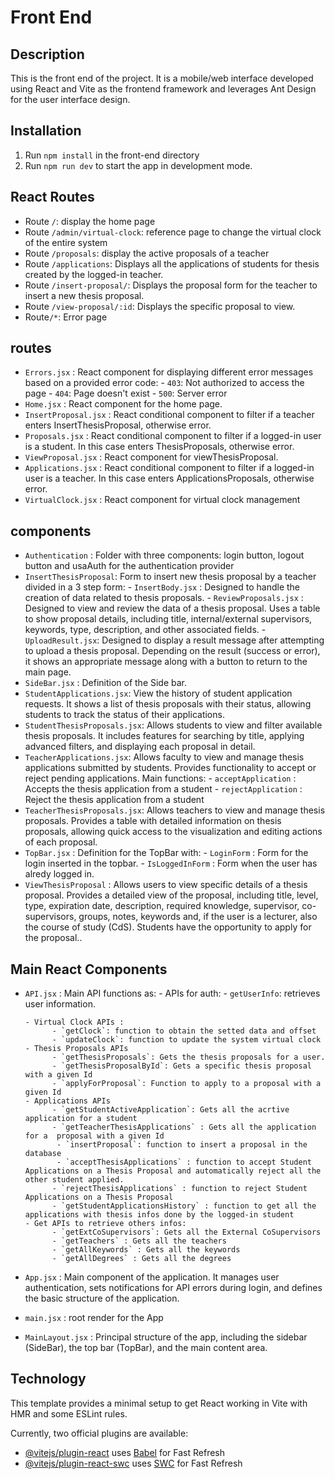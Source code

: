 # Front End

## Description
This is the front end of the project. It is a mobile/web interface  developed using React and Vite as the frontend framework and leverages Ant Design for the user interface design. 

## Installation
1. Run `npm install` in the front-end directory
2. Run `npm run dev` to start the app in development mode.

## React Routes
- Route `/`: display the home page
- Route `/admin/virtual-clock`: reference page to change the virtual clock of the entire system
- Route `/proposals`: display the active proposals of a teacher
- Route `/applications`: Displays all the applications of students for thesis created by the logged-in teacher.
- Route `/insert-proposal/`: Displays the proposal form for the teacher to insert a new thesis proposal.
- Route `/view-proposal/:id`: Displays the specific proposal to view.
- Route`/*`: Error page 


## routes
- `Errors.jsx` :  React component for displaying different error messages based on a provided error code:
      - `403`: Not authorized to access the page
      - `404`: Page doesn't exist
      - `500`: Server error
- `Home.jsx` : React component for the home page.
- `InsertProposal.jsx` : React conditional component to filter if a teacher enters InsertThesisProposal, otherwise error.
- `Proposals.jsx` : React conditional component to filter if a logged-in user is a student. In this case enters ThesisProposals, otherwise error.
- `ViewProposal.jsx` : React component for viewThesisProposal.
- `Applications.jsx` : React conditional component to filter if a logged-in user is a teacher. In this case enters ApplicationsProposals, otherwise error.
- `VirtualClock.jsx` :  React component for virtual clock management
  
## components
- `Authentication` : Folder with three components: login button, logout button and usaAuth for the authentication provider
- `InsertThesisProposal`: Form to insert new thesis proposal by a teacher divided in a 3 step form:
      - `InsertBody.jsx` : Designed to handle the creation of data related to thesis proposals.
      - `ReviewProposals.jsx` : Designed to view and review the data of a thesis proposal. Uses a table to show proposal details, including title, internal/external supervisors, keywords, type, description, and other associated fields.
      - `UploadResult.jsx`: Designed to display a result message after attempting to upload a thesis proposal. Depending on the result (success or error), it shows an appropriate message along with a button to return to the main page.
- `SideBar.jsx` : Definition of the Side bar.
- `StudentApplications.jsx`: View the history of student application requests. It shows a list of thesis proposals with their status, allowing students to track the status of their applications.
- `StudentThesisProposals.jsx`: Allows students to view and filter available thesis proposals. It includes features for searching by title, applying advanced filters, and displaying each proposal in detail.
- `TeacherApplications.jsx`: Allows faculty to view and manage thesis applications submitted by students. Provides functionality to accept or reject pending applications. 
Main functions:
      - `acceptApplication` : Accepts the thesis application from a student
      - `rejectApplication` : Reject the thesis application from a student
- `TeacherThesisProposals.jsx`: Allows teachers to view and manage thesis proposals. Provides a table with detailed information on thesis proposals, allowing quick access to the visualization and editing actions of each proposal.
- `TopBar.jsx` : Definition for the TopBar with:
      - `LoginForm` : Form for the login inserted in the topbar.
      - `IsLoggedInForm` : Form when the user has alredy logged in.
- `ViewThesisProposal` : Allows users to view specific details of a thesis proposal. Provides a detailed view of the proposal, including title, level, type, expiration date, description, required knowledge, supervisor, co-supervisors, groups, notes, keywords and, if the user is a lecturer, also the course of study (CdS). Students have the opportunity to apply for the proposal..


## Main React Components
- `API.jsx` : Main API functions as:
      - APIs for auth:
            - `getUserInfo`: retrieves user information.

      - Virtual Clock APIs :
            - `getClock`: function to obtain the setted data and offset 
            - `updateClock`: function to update the system virtual clock
      - Thesis Proposals APIs
            - `getThesisProposals`: Gets the thesis proposals for a user.
            - `getThesisProposalById`: Gets a specific thesis proposal with a given Id
            - `applyForProposal`: Function to apply to a proposal with a given Id
      - Applications APIs
            - `getStudentActiveApplication`: Gets all the acrtive application for a student
            - `getTeacherThesisApplications` : Gets all the application for a  proposal with a given Id
             - `insertProposal`: function to insert a proposal in the database
             - `acceptThesisApplications` : function to accept Student Applications on a Thesis Proposal and automatically reject all the other student applied.
            - `rejectThesisApplications` : function to reject Student Applications on a Thesis Proposal
            - `getStudentApplicationsHistory` : function to get all the applications with thesis infos done by the logged-in student
      - Get APIs to retrieve others infos:
            - `getExtCoSupervisors`: Gets all the External CoSupervisors
            - `getTeachers` : Gets all the teachers 
            - `getAllKeywords` : Gets all the keywords
            - `getAllDegrees` : Gets all the degrees
     
- `App.jsx` : Main component of the application. It manages user authentication, sets notifications for API errors during login, and defines the basic structure of the application.
- `main.jsx` : root render for the App
- `MainLayout.jsx` : Principal structure of the app, including the sidebar (SideBar), the top bar (TopBar), and the main content area.

## Technology   
This template provides a minimal setup to get React working in Vite with HMR and some ESLint rules.

Currently, two official plugins are available:

- [@vitejs/plugin-react](https://github.com/vitejs/vite-plugin-react/blob/main/packages/plugin-react/README.md) uses [Babel](https://babeljs.io/) for Fast Refresh
- [@vitejs/plugin-react-swc](https://github.com/vitejs/vite-plugin-react-swc) uses [SWC](https://swc.rs/) for Fast Refresh
